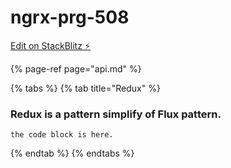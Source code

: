 # ngrx-prg-508

[Edit on StackBlitz ⚡️](https://stackblitz.com/edit/ngrx-prg-508)

{% page-ref page="api.md" %}

{% tabs %}
{% tab title="Redux" %}
### Redux is a pattern simplify of Flux pattern.

```
the code block is here.
```
{% endtab %}
{% endtabs %}

